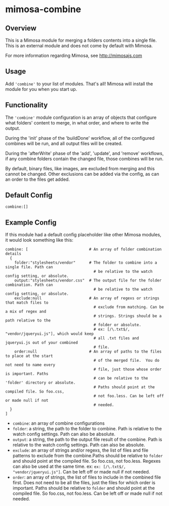 mimosa-combine
===========

## Overview

This is a Mimosa module for merging a folders contents into a single file. This is an external module and does not come by default with Mimosa.

For more information regarding Mimosa, see http://mimosajs.com

## Usage

Add `'combine'` to your list of modules.  That's all!  Mimosa will install the module for you when you start up.

## Functionality

The `'combine'` module configuration is an array of objects that configure what folders' content to merge, in what order, and where to write the output.

During the 'init' phase of the 'buildDone' workflow, all of the configured combines will be run, and all output files will be created.

During the 'afterWrite' phase of the 'add', 'update', and 'remove' workflows, if any combine folders contain the changed file, those combines will be run.

By default, binary files, like images, are excluded from merging and this cannot be changed.  Other exclusions can be added via the config, as can an order to the files get added.

## Default Config

```
combine:[]
```

## Example Config

If this module had a default config placeholder like other Mimosa modules, it would look something like this:

```
combine: [                           # An array of folder combination details
  {
    folder:"stylesheets/vendor"      # The folder to combine into a single file. Path can
                                       # be relative to the watch config setting, or absolute.
    output:"stylesheets/vendor.css"  # The output file for the folder combination. Path can
                                       # be relative to the watch config setting, or absolute.
    exclude:null                     # An array of regexs or strings that match files to
                                       # exclude from matching. Can be a mix of regex and
                                       # strings. Strings should be a path relative to the
                                       # folder or absolute.
                                       # ex: [/\.txt$/, "vendor/jqueryui.js"], which would keep
                                       # all .txt files and jqueryui.js out of your combined
                                       # file.
    order:null                       # An array of paths to the files to place at the start
                                       # of the merged file.  You do not need to name every
                                       # file, just those whose order is important. Paths
                                       # can be relative to the 'folder' directory or absolute.
                                       # Paths should point at the compiled file. So foo.css,
                                       # not foo.less. Can be left off or made null if not
                                       # needed.
  }
]

```

* `combine`: an array of combine configurations
* `folder`: a string, the path to the folder to combine. Path is relative to the watch config settings.  Path can also be absolute.
* `output`: a string, the path to the output file result of the combine.  Path is relative to the watch config settings.  Path can also be absolute.
* `exclude`: an array of strings and/or regexs, the list of files and file patterns to exclude from the combine.Paths should be relative to `folder` and should point at the compiled file. So foo.css, not foo.less. Regexes can also be used at the same time.  ex: `ex: [/\.txt$/, "vendor/jqueryui.js"]`. Can be left off or made null if not needed.
* `order`: an array of strings, the list of files to include in the combined file first. Does not need to be all the files, just the files for which order is important. Paths should be relative to `folder` and should point at the compiled file. So foo.css, not foo.less. Can be left off or made null if not needed.
